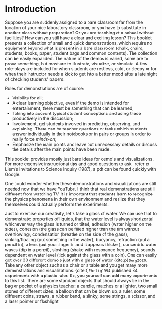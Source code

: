 # Introduction

Suppose you are suddenly assigned to a bare classroom far from the location of your nice laboratory classroom, or you have to substitute in another class without preparation? Or you are teaching at a school without facilities? How can you still have a clear and exciting lesson? This booklet presents a  collection of small and quick demonstrations, which require no equipment beyond what is present in a bare classroom (chalk, chairs, students, books, paper, student bags and common contents). The collection can be easily expanded. The nature of the demos is varied, some are to prove something, but most are to illustrate, visualize, or simulate. A few role-plays are included for when students are restless, cold, or sleepy or for when their instructor needs a kick to get into a better mood after a late night of checking students' papers.

Rules for demonstrations are of course:

-   Visibility for all;
-   A clear learning objective, even if the demo is intended for entertainment, there must be something that can be learned;
-   Taking into account typical student conceptions and using these productively in the discussion;
-   Involvement, get students involved in predicting, observing, and explaining. There can be teacher questions or tasks which students answer individually in their notebooks or in pairs or groups in order to really force *minds-on*;
-   Emphasize the main points and leave out unnecessary details or discuss the details after the main points have been made.

This booklet provides mostly just bare ideas for demo's and visualizations. For more extensive instructional tips and good questions to ask I refer to Liem's Invitations to Science Inquiry (1987), a pdf can be found quickly with Google.

One could wonder whether these demonstrations and visualizations are still needed now that we have YouTube. I think that real demonstrations are still different from watching TV. It is important that students learn to recognize the physics phenomena in their own environment and realize that they themselves could actually perform the experiments.

Just to exercise our creativity, let's take a glass of water. We can use that to demonstrate: properties of liquids, that the water level is always horizontal whichever way the glass is turned or tilted, adhesion (water higher on the sides), cohesion (the glass can be filled higher than the rim without overflowing), condensation (breathe on the side of the glass), sinking/floating (put something in the water), buoyancy, refraction (put a pencil in), a lens (put your finger in and it appears thicker), concentric water waves (dip in a pencil), sloshing (shake with resonance frequency), sounds dependent on water level (tick against the glass with a coin). One can easily get over 30 different demo's just with a glass of water {cite:p}`Berg2020`. Take any other object such as a chair or a table and you get many more demonstrations and visualizations. {cite:t}`Ehrlig1994` published 34 experiments with a plastic ruler. So, you yourself can add many experiments to this list. There are some standard objects that should always be in the bag or pocket of a physics teacher: a candle, matches or a lighter, two small stones of different sizes, a balloon that can be blown up, a ruler, some different coins, straws, a rubber band, a slinky, some strings, a scissor, and a laser pointer or flashlight.


